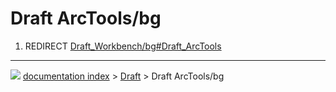 # Draft ArcTools/bg
1.  REDIRECT [Draft_Workbench/bg#Draft_ArcTools](Draft_Workbench/bg#Draft_ArcTools.md)



---
![](images/Button_right.svg) [documentation index](../README.md) > [Draft](Draft_Workbench.md) > Draft ArcTools/bg

